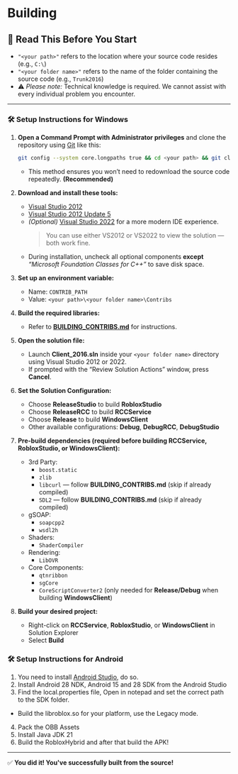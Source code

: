# Building

## 📌 Read This Before You Start

- `"<your path>"` refers to the location where your source code resides (e.g., `C:\`)
- `"<your folder name>"` refers to the name of the folder containing the source code (e.g., `Trunk2016`)
- ⚠️ *Please note:* Technical knowledge is required. We cannot assist with every individual problem you encounter.

---

### 🛠️ Setup Instructions for Windows

1. **Open a Command Prompt with Administrator privileges** and clone the repository using [Git](https://git-scm.com/) like this:
   ```bash
   git config --system core.longpaths true && cd <your path> && git clone https://github.com/P0L3NARUBA/roblox-2016-source-code
   ```
   - This method ensures you won’t need to redownload the source code repeatedly. **(Recommended)**

2. **Download and install these tools:**
   - [Visual Studio 2012](https://drive.google.com/file/d/1XoA5Av_6OedTwGi_ebTb_XsQ7-RmEKSd/view?usp=sharing)
   - [Visual Studio 2012 Update 5](https://drive.google.com/file/d/1_rrwnITjCl-kcqEKTQWUDJgEegAcKAM6/view?usp=sharing)
   - *(Optional)* [Visual Studio 2022](https://visualstudio.microsoft.com/tr/vs/) for a more modern IDE experience.
     > You can use either VS2012 or VS2022 to view the solution — both work fine.
   - During installation, uncheck all optional components **except** _“Microsoft Foundation Classes for C++”_ to save disk space.

3. **Set up an environment variable:**
   - Name: `CONTRIB_PATH`
   - Value: `<your path>\<your folder name>\Contribs`

4. **Build the required libraries:**
   - Refer to **[BUILDING_CONTRIBS.md](building_contribs.md)** for instructions.

5. **Open the solution file:**
   - Launch **Client_2016.sln** inside your `<your folder name>` directory using Visual Studio 2012 or 2022.
   - If prompted with the “Review Solution Actions” window, press **Cancel**.

6. **Set the Solution Configuration:**
   - Choose **ReleaseStudio** to build **RobloxStudio**
   - Choose **ReleaseRCC** to build **RCCService**
   - Choose **Release** to build **WindowsClient**
   - Other available configurations: **Debug**, **DebugRCC**, **DebugStudio**

7. **Pre-build dependencies (required before building RCCService, RobloxStudio, or WindowsClient):**
   - 3rd Party:
     - `boost.static`
     - `zlib`
     - `libcurl` — follow **BUILDING_CONTRIBS.md** (skip if already compiled)
     - `SDL2` — follow **BUILDING_CONTRIBS.md** (skip if already compiled)
   - gSOAP:
     - `soapcpp2`
     - `wsdl2h`
   - Shaders:
     - `ShaderCompiler`
   - Rendering:
     - `LibOVR`
   - Core Components:
     - `qtnribbon`
     - `sgCore`
     - `CoreScriptConverter2` (only needed for **Release/Debug** when building **WindowsClient**)

8. **Build your desired project:**
   - Right-click on **RCCService**, **RobloxStudio**, or **WindowsClient** in Solution Explorer
   - Select **Build**

### 🛠️ Setup Instructions for Android

1. You need to install [Android Studio](https://developer.android.com/studio), do so.
2. Install Android 28 NDK, Android 15 and 28 SDK from the Android Studio
3. Find the local.properties file, Open in notepad and set the correct path to the SDK folder.

* Build the libroblox.so for your platform, use the Legacy mode.

4. Pack the OBB Assets
5. Install Java JDK 21
6. Build the RobloxHybrid and after that build the APK!


---

✅ **You did it! You've successfully built from the source!**